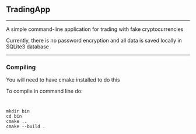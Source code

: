 <h2>TradingApp</h2>
<hr/>
<p>A simple command-line application for trading with fake cryptocurrencies</p>
<p>Currently, there is no password encryption and all data is saved locally in SQLite3 database</p>
<hr/>
<h3>Compiling</h3>
<p>You will need to have cmake installed to do this</p>
<p>To compile in command line do:</p>
<code>
<pre>mkdir bin
cd bin
cmake ..
cmake --build .</pre>
</code>
